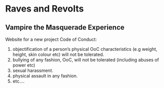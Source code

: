# Raves and Revolts
## Vampire the Masquerade Experience
Website for a new project
Code of Conduct: 
<ol>
  <li>objectification of a person’s physical OoC characteristics (e.g weight, height, skin colour etc) will not be tolerated.</li>
  <li>bullying of any fashion, OoC,  will not be tolerated (including abuses of power etc)</li>
  <li>sexual harassment.</li>
  <li>physical assault in any fashion.</li>
  <li>etc....</li>
</ol>
